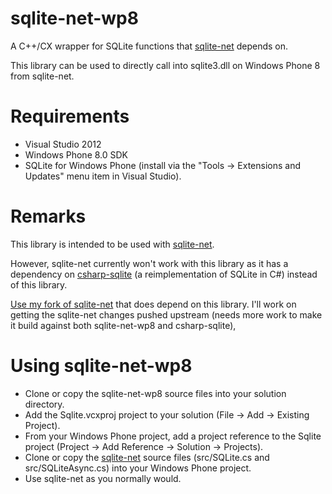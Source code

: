 sqlite-net-wp8
==============

A C++/CX wrapper for SQLite functions that [sqlite-net](https://github.com/praeclarum/sqlite-net) depends on.

This library can be used to directly call into sqlite3.dll on Windows Phone 8 from sqlite-net.

Requirements
============

* Visual Studio 2012
* Windows Phone 8.0 SDK
* SQLite for Windows Phone (install via the "Tools -> Extensions and Updates" menu item in Visual Studio).

Remarks
======

This library is intended to be used with [sqlite-net](https://github.com/praeclarum/sqlite-net).

However, sqlite-net currently won't work with this library as it has a dependency on [csharp-sqlite](http://code.google.com/p/csharp-sqlite/) (a reimplementation of SQLite in C#) instead of this library.

[Use my fork of sqlite-net](https://github.com/peterhuene/sqlite-net) that does depend on this library.  I'll work on getting the sqlite-net changes pushed upstream (needs more work to make it build against both sqlite-net-wp8 and csharp-sqlite),

Using sqlite-net-wp8
====================

* Clone or copy the sqlite-net-wp8 source files into your solution directory.
* Add the Sqlite.vcxproj project to your solution (File -> Add -> Existing Project).
* From your Windows Phone project, add a project reference to the Sqlite project (Project -> Add Reference -> Solution -> Projects).
* Clone or copy the [sqlite-net](https://github.com/peterhuene/sqlite-net) source files (src/SQLite.cs and src/SQLiteAsync.cs) into your Windows Phone project.
* Use sqlite-net as you normally would.